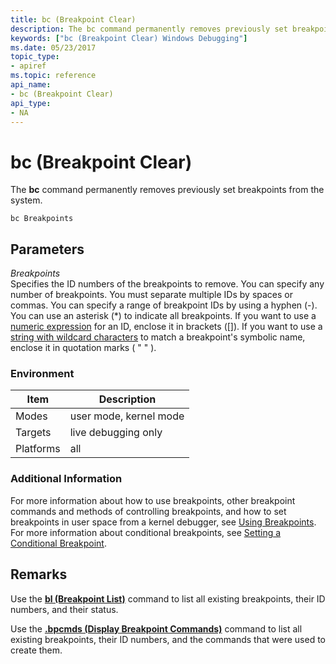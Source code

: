 ```yaml
---
title: bc (Breakpoint Clear)
description: The bc command permanently removes previously set breakpoints from the system.
keywords: ["bc (Breakpoint Clear) Windows Debugging"]
ms.date: 05/23/2017
topic_type:
- apiref
ms.topic: reference
api_name:
- bc (Breakpoint Clear)
api_type:
- NA
---
```


# bc (Breakpoint Clear)


The **bc** command permanently removes previously set breakpoints from the system.

```dbgcmd
bc Breakpoints 
```

## <span id="ddk_cmd_breakpoint_clear_dbg"></span><span id="DDK_CMD_BREAKPOINT_CLEAR_DBG"></span>Parameters


<span id="_______Breakpoints______"></span><span id="_______breakpoints______"></span><span id="_______BREAKPOINTS______"></span> *Breakpoints*   
Specifies the ID numbers of the breakpoints to remove. You can specify any number of breakpoints. You must separate multiple IDs by spaces or commas. You can specify a range of breakpoint IDs by using a hyphen (-). You can use an asterisk (\*) to indicate all breakpoints. If you want to use a [numeric expression](numerical-expression-syntax.md) for an ID, enclose it in brackets (\[\]). If you want to use a [string with wildcard characters](string-wildcard-syntax.md) to match a breakpoint's symbolic name, enclose it in quotation marks ( " " ).

### Environment

|  Item       | Description               |
|-----------|------------------------|
| Modes     | user mode, kernel mode |
| Targets   | live debugging only    |
| Platforms | all                    |

 

### Additional Information

For more information about how to use breakpoints, other breakpoint commands and methods of controlling breakpoints, and how to set breakpoints in user space from a kernel debugger, see [Using Breakpoints](using-breakpoints.md). For more information about conditional breakpoints, see [Setting a Conditional Breakpoint](setting-a-conditional-breakpoint.md).

## Remarks

Use the [**bl (Breakpoint List)**](bl--breakpoint-list-.md) command to list all existing breakpoints, their ID numbers, and their status.

Use the [**.bpcmds (Display Breakpoint Commands)**](-bpcmds--display-breakpoint-commands-.md) command to list all existing breakpoints, their ID numbers, and the commands that were used to create them.

 

 





